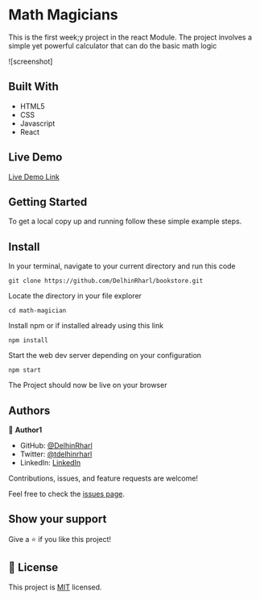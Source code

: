 # Math Magicians

This is the first week;y project in the react Module. The project involves a simple yet powerful calculator that can do the basic math logic

![screenshot]

## Built With

- HTML5
- CSS
- Javascript
- React

## Live Demo

[Live Demo Link](https://gallant-babbage-8243b5.netlify.app/)



## Getting Started

To get a local copy up and running follow these simple example steps.

## Install

In your terminal, navigate to your current directory and run this code

`git clone https://github.com/DelhinRharl/bookstore.git`

Locate the directory in your file explorer

`cd math-magician`

Install npm or if installed already using this link

`npm install`

Start the web dev server depending on your configuration

`npm start`

The Project should now be live on your browser

## Authors

👤 **Author1**

- GitHub: [@DelhinRharl](https://github.com/DelhinRharl)
- Twitter: [@tdelhinrharl](https://twitter.com/delhinrharl)
- LinkedIn: [LinkedIn](https://linkedin.com/in/AffaxedKiprotich)

Contributions, issues, and feature requests are welcome!

Feel free to check the [issues page](https://github.com/DelhinRharl/bookstore/issues).

## Show your support

Give a ⭐️ if you like this project!
## 📝 License

This project is [MIT](./MIT.md) licensed.